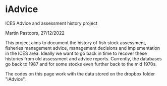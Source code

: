 # iAdvice

ICES Advice and assessment history project

Martin Pastoors, 27/12/2022

This project aims to document the history of fish stock assessment, fisheries management advice, management decisions and implementation in the ICES area. Ideally we want to go back in time to recover these histories from old assessment and advice reports. Currently, the databases go back to 1987 and for some stocks even further back to the mid 1970s. 

The codes on this page work with the data stored on the dropbox folder "iAdvice". 
